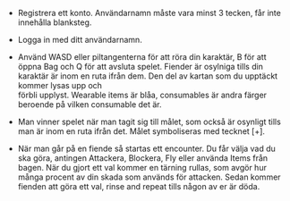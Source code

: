 * Registrera ett konto.
  Användarnamn måste vara minst 3 tecken, får inte innehålla blanksteg.

* Logga in med ditt användarnamn.

* Använd WASD eller piltangenterna för att röra din karaktär, B för att öppna Bag och Q för att avsluta spelet.
  Fiender är osylniga tills din karaktär är inom en ruta ifrån dem. Den del av kartan som du upptäckt kommer lysas upp och     
  förbli upplyst. Wearable items är blåa, consumables är andra färger beroende på vilken consumable det är.

* Man vinner spelet när man tagit sig till målet, som också är osynligt tills man är inom en ruta ifrån det.
  Målet symboliseras med tecknet [+].

* När man går på en fiende så startas ett encounter. Du får välja vad du ska göra, antingen Attackera, Blockera,
  Fly eller använda Items från bagen. När du gjort ett val kommer en tärning rullas, som avgör hur många procent av din
  skada som används för attacken. Sedan kommer fienden att göra ett val, rinse and repeat tills någon av er är döda.
  
   
   

